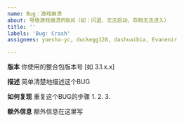 ```yaml
---
name: Bug：游戏崩溃
about: 导致游戏崩溃的BUG（如：闪退、无法启动、存档无法进入）
title: ''
labels: 'Bug: Crash'
assignees: yuesha-yc, duckegg128, dashuaibia, Evanenir

---
```


**版本**
你使用的整合包版本号 [如 3.1.x.x]

**描述**
简单清楚地描述这个BUG

**如何复现**
重复这个BUG的步骤
1. 
2. 
3. 

**额外信息**
额外信息在这里写